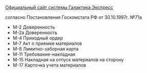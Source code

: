 [Официальный сайт системы Галактика Экспресс](http://galaktika-express.ru/)

согласно Постановления Госкомстата РФ от 30.10.1997г. №71а
  * М-2	Доверенность
  * М-2а	Доверенность
  * М-4	Приходный ордер
  * М-7	Акт о приемке материалов
  * М-8	Лимитно-заборная карта
  * М-11	Требование-накладная
  * М-15	Накладная на отпуск материалов на сторону
  * М-17	Карточка учета материалов
